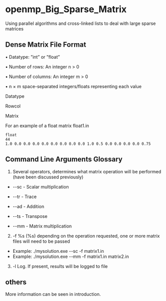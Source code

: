 # openmp_Big_Sparse_Matrix

Using parallel algorithms and cross-linked lists to deal with large sparse matrices


## Dense Matrix File Format

• Datatype: ”int” or ”float”

• Number of rows: An integer n > 0 

• Number of columns: An integer m > 0 

• n × m space-separated integers/floats representing each value

Datatype

Rowcol

Matrix

For an example of a float matrix float1.in
```
float 
44 
1.0 0.0 0.0 0.0 0.0 0.0 0.0 0.0 0.0 1.0 0.5 0.0 0.0 0.0 0.0 0.75 
```

## Command Line Arguments Glossary

1. Several operators, determines what matrix operation will be performed
(have been discussed previously)

  - --sc - Scalar multiplication
  
  - --tr - Trace
  
  - --ad - Addition
  
  - --ts - Transpose
  
  - --mm - Matrix multiplication
  
2. -f %s (%s) depending on the operation requested, one or more matrix
files will need to be passed
  - Example: ./mysolution.exe --sc -f matrix1.in
  - Example: ./mysolution.exe --mm -f matrix1.in matrix2.in
3. -l Log. If present, results will be logged to file

## others

More information can be seen in introduction. 
